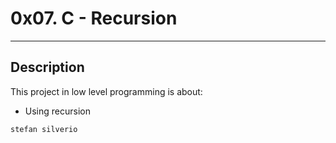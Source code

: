 # 0x07. C - Recursion
---
## Description

This project in low level programming is about:
* Using recursion

`stefan silverio`